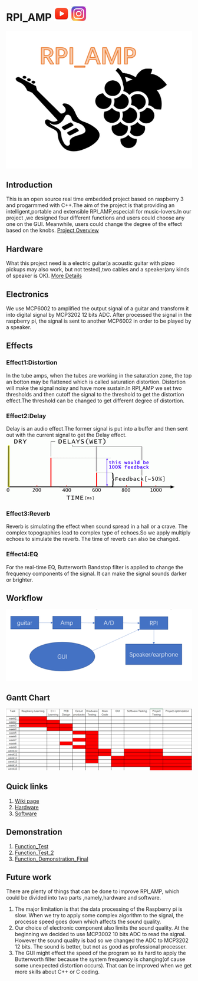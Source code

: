 # RPI_AMP [<img src= "Media/images/youtube.jpg" width="40" height="40">](https://www.youtube.com/watch?v=QiRcfnutxOk)   [<img src= "Media/images/ins.png" width="40" height="40">](https://www.instagram.com/rpi_amp1994/)
![Logo](resource/images/logo.png)
## Introduction  
This is an open source real time embedded project based on raspberry 3 and progarmmed with C++.The aim of the project is that providing an intelligent,portable and extensible RPI_AMP,especiall for music-lovers.In our project ,we designed four different functions and users could choose any one on the GUI. Meanwhile, users could change the degree of the effect based on the knobs.
[Project Overview](https://github.com/LemonRepublica/RPI_AMP/wiki/SUMMARY)
## Hardware
What this project need is a electric guitar(a acoustic guitar with pizeo pickups may also work, but not tested),two cables and a speaker(any kinds of speaker is OK). 
[More Details](https://github.com/LemonRepublica/RPI_AMP/wiki)
## Electronics
We use MCP6002 to amplified the output signal of a guitar and transform it into digital signal by MCP3202 12 bits ADC. After processed the signal in the raspberry pi, the signal is sent to another MCP6002 in order to be played by a speaker.

## Effects
### Effect1:Distortion
In the tube amps, when the tubes are working in the saturation zone, the top an botton may be flattened which is called saturation distortion. Distortion will make the signal noisy and have more sustain.In RPI_AMP we set two thresholds and then cutoff the signal to the threshold to get the distortion effect.The threshold can be changed to get different degree of distortion.
### Effect2:Delay
Delay is an audio effect.The former signal is put into a buffer and then sent out with the current signal to get the Delay effect.
![Delay](resource/images/Delay.png)
### Effect3:Reverb
Reverb is simulating the effect when sound spread in a hall or a crave. The complex topographies lead to complex type of echoes.So we apply multiply echoes to simulate the reverb. The time of reverb can also be changed.
### Effect4:EQ
For the real-time EQ, Butterworth Bandstop filter is applied to change the frequency components of the signal. It can make the signal sounds darker or brighter.
## Workflow
![Workflpw](resource/images/workflow.png)
## Gantt Chart
![Gantt Chart](resource/images/gantt.png)
## Quick links
1) [Wiki page](https://github.com/LemonRepublica/RPI_AMP/wiki)  
2) [Hardware](https://github.com/LemonRepublica/RPI_AMP/tree/master/resource/hardware) 
3) [Software](https://github.com/LemonRepublica/RPI_AMP/tree/master/code) 
## Demonstration
1) [Function_Test ](https://youtu.be/Or1FA4tJWyk)  
2) [Function_Test_2](https://www.youtube.com/watch?v=wtC8RktlwYI)  
3) [Function_Demonstration_Final](https://www.youtube.com/watch?v=wtC8RktlwYI) 

## Future work
There are plenty of things that can be done to improve RPI_AMP, which could be divided into two parts ,namely,hardware and software. 
1) The major limitation is that the data processing of the Raspberry pi is slow. When we try to apply some complex algorithm to the signal, the processe speed goes down which affects the sound quality. 
2) Our choice of electronic component also limits the sound quality. At the beginning we decided to use MCP3002 10 bits ADC to read the signal. However the sound quality is bad so we changed the ADC to MCP3202 12 bits. The sound is better, but not as good as professional processer. 
3) The GUI might effect the speed of the program so its hard to apply the Butterworth filter because the system frequency is changing(of cause some unexpected distortion occurs). That can be improved when we get more skills about C++ or C coding. 


